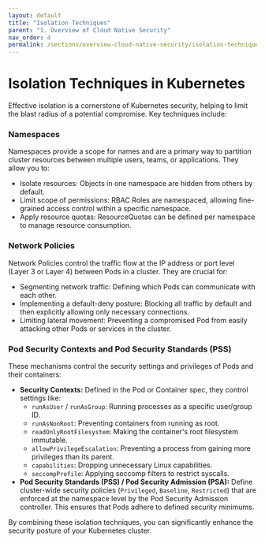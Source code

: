 ```yaml
---
layout: default
title: "Isolation Techniques"
parent: "1. Overview of Cloud Native Security" 
nav_order: 4
permalink: /sections/overview-cloud-native-security/isolation-techniques/
---
```

# Isolation Techniques in Kubernetes

Effective isolation is a cornerstone of Kubernetes security, helping to limit the blast radius of a potential compromise. Key techniques include:

### Namespaces
Namespaces provide a scope for names and are a primary way to partition cluster resources between multiple users, teams, or applications. They allow you to:
*   Isolate resources: Objects in one namespace are hidden from others by default.
*   Limit scope of permissions: RBAC Roles are namespaced, allowing fine-grained access control within a specific namespace.
*   Apply resource quotas: ResourceQuotas can be defined per namespace to manage resource consumption.

### Network Policies
Network Policies control the traffic flow at the IP address or port level (Layer 3 or Layer 4) between Pods in a cluster. They are crucial for:
*   Segmenting network traffic: Defining which Pods can communicate with each other.
*   Implementing a default-deny posture: Blocking all traffic by default and then explicitly allowing only necessary connections.
*   Limiting lateral movement: Preventing a compromised Pod from easily attacking other Pods or services in the cluster.

### Pod Security Contexts and Pod Security Standards (PSS)
These mechanisms control the security settings and privileges of Pods and their containers:
*   **Security Contexts:** Defined in the Pod or Container spec, they control settings like:
    *   `runAsUser` / `runAsGroup`: Running processes as a specific user/group ID.
    *   `runAsNonRoot`: Preventing containers from running as root.
    *   `readOnlyRootFilesystem`: Making the container's root filesystem immutable.
    *   `allowPrivilegeEscalation`: Preventing a process from gaining more privileges than its parent.
    *   `capabilities`: Dropping unnecessary Linux capabilities.
    *   `seccompProfile`: Applying seccomp filters to restrict syscalls.
*   **Pod Security Standards (PSS) / Pod Security Admission (PSA):** Define cluster-wide security policies (`Privileged`, `Baseline`, `Restricted`) that are enforced at the namespace level by the Pod Security Admission controller. This ensures that Pods adhere to defined security minimums.

By combining these isolation techniques, you can significantly enhance the security posture of your Kubernetes cluster.
